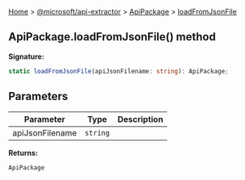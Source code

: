 [Home](./index) &gt; [@microsoft/api-extractor](./api-extractor.md) &gt; [ApiPackage](./api-extractor.apipackage.md) &gt; [loadFromJsonFile](./api-extractor.apipackage.loadfromjsonfile.md)

## ApiPackage.loadFromJsonFile() method

<b>Signature:</b>

```typescript
static loadFromJsonFile(apiJsonFilename: string): ApiPackage;
```

## Parameters

|  Parameter | Type | Description |
|  --- | --- | --- |
|  apiJsonFilename | `string` |  |

<b>Returns:</b>

`ApiPackage`

